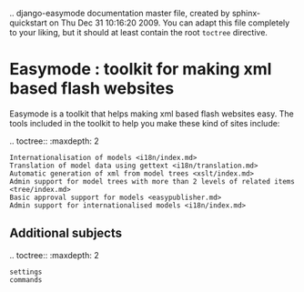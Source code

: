 .. django-easymode documentation master file, created by
   sphinx-quickstart on Thu Dec 31 10:16:20 2009.
   You can adapt this file completely to your liking, but it should at least
   contain the root `toctree` directive.

Easymode : toolkit for making xml based flash websites
======================================================

Easymode is a toolkit that helps making xml based flash websites easy.
The tools included in the toolkit to help you make these kind of sites include:

.. toctree::
   :maxdepth: 2

    Internationalisation of models <i18n/index.md>
    Translation of model data using gettext <i18n/translation.md>
    Automatic generation of xml from model trees <xslt/index.md>
    Admin support for model trees with more than 2 levels of related items <tree/index.md>
    Basic approval support for models <easypublisher.md>
    Admin support for internationalised models <i18n/index.md>
    
Additional subjects
-------------------

.. toctree::
    :maxdepth: 2
    
    settings
    commands
    